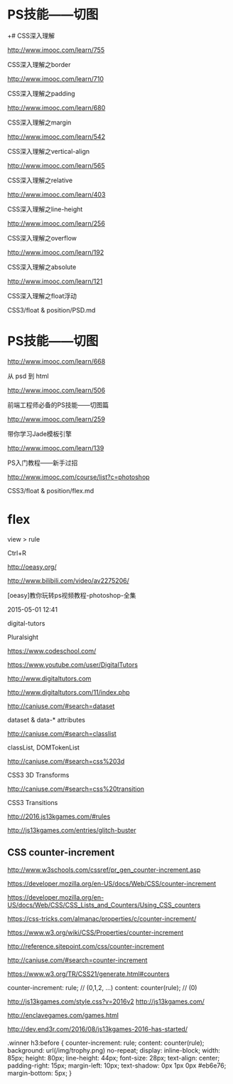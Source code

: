 # PS技能——切图  



+# CSS深入理解  



http://www.imooc.com/learn/755

CSS深入理解之border



http://www.imooc.com/learn/710

CSS深入理解之padding


http://www.imooc.com/learn/680


CSS深入理解之margin



http://www.imooc.com/learn/542

CSS深入理解之vertical-align



http://www.imooc.com/learn/565


CSS深入理解之relative



http://www.imooc.com/learn/403

CSS深入理解之line-height


http://www.imooc.com/learn/256

CSS深入理解之overflow


http://www.imooc.com/learn/192

CSS深入理解之absolute


http://www.imooc.com/learn/121

CSS深入理解之float浮动

CSS3/float & position/PSD.md

# PS技能——切图  


http://www.imooc.com/learn/668



从 psd 到 html



http://www.imooc.com/learn/506


前端工程师必备的PS技能——切图篇


http://www.imooc.com/learn/259

带你学习Jade模板引擎


http://www.imooc.com/learn/139

PS入门教程——新手过招



http://www.imooc.com/course/list?c=photoshop

  CSS3/float & position/flex.md
# flex  


view > rule

Ctrl+R

http://oeasy.org/


http://www.bilibili.com/video/av2275206/

[oeasy]教你玩转ps视频教程-photoshop-全集

2015-05-01 12:41

digital-tutors

Pluralsight

https://www.codeschool.com/

https://www.youtube.com/user/DigitalTutors

http://www.digitaltutors.com

http://www.digitaltutors.com/11/index.php



http://caniuse.com/#search=dataset

dataset & data-* attributes

http://caniuse.com/#search=classlist

classList, DOMTokenList

http://caniuse.com/#search=css%203d

CSS3 3D Transforms

http://caniuse.com/#search=css%20transition

CSS3 Transitions





http://2016.js13kgames.com/#rules

http://js13kgames.com/entries/glitch-buster


## CSS counter-increment

http://www.w3schools.com/cssref/pr_gen_counter-increment.asp

https://developer.mozilla.org/en-US/docs/Web/CSS/counter-increment

https://developer.mozilla.org/en-US/docs/Web/CSS/CSS_Lists_and_Counters/Using_CSS_counters

https://css-tricks.com/almanac/properties/c/counter-increment/

https://www.w3.org/wiki/CSS/Properties/counter-increment

http://reference.sitepoint.com/css/counter-increment

http://caniuse.com/#search=counter-increment

https://www.w3.org/TR/CSS21/generate.html#counters



counter-increment: rule;
// (0,1,2, ...)
content: counter(rule); 
// (0)

http://js13kgames.com/style.css?v=2016v2
http://js13kgames.com/


http://enclavegames.com/games.html

http://dev.end3r.com/2016/08/js13kgames-2016-has-started/

.winner h3:before {
    counter-increment: rule;
    content: counter(rule);
    background: url(/img/trophy.png) no-repeat;
    display: inline-block;
    width: 85px;
    height: 80px;
    line-height: 44px;
    font-size: 28px;
    text-align: center;
    padding-right: 15px;
    margin-left: 10px;
    text-shadow: 0px 1px 0px #eb6e76;
    margin-bottom: 5px;
}




















